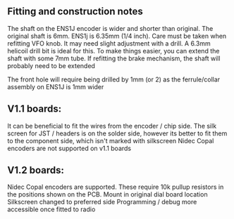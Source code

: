 Fitting and construction notes
-
The shaft on the ENS1J encoder is wider and shorter than original. The original shaft is 6mm. ENS1j is 6.35mm (1/4 inch). Care must be taken when refitting VFO knob. It may need slight adjustment with a drill. A 6.3mm helicoil drill bit is ideal for this. To make things easier, you can extend the shaft with some 7mm tube. If refitting the brake mechanism, the shaft will probably need to be extended

The front hole will require being drilled by 1mm (or 2) as the ferrule/collar assembly on ENS1J is 1mm wider

V1.1 boards:
-

It can be beneficial to fit the wires from the encoder / chip side. The silk screen for JST / headers is on the solder side, however its better to fit them
to the component side, which isn't marked with silkscreen
Nidec Copal encoders are not supported on v1.1 boards

V1.2 boards:
-

Nidec Copal encoders are supported. These require 10k pullup resistors in the positions shown on the PCB. Mount in original dial board location
Silkscreen changed to preferred side
Programming / debug more accessible once fitted to radio
